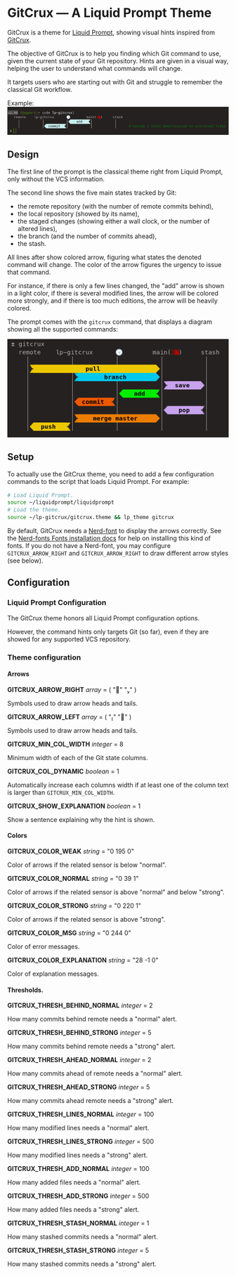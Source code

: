 GitCrux — A Liquid Prompt Theme
===============================

GitCrux is a theme for [Liquid Prompt](https://github.com/nojhan/liquidprompt),
showing visual hints inspired from [GitCrux](https://github.com/nojhan/gitcrux).

The objective of GitCrux is to help you finding which Git command to use,
given the current state of your Git repository.
Hints are given in a visual way, helping the user to understand what commands
will change.

It targets users who are starting out with Git and struggle to remember
the classical Git workflow.

Example:
![](add-commit.png)


Design
------

The first line of the prompt is the classical theme right from Liquid Prompt,
only without the VCS information.

The second line shows the five main states tracked by Git:

- the remote repository (with the number of remote commits behind),
- the local repository (showed by its name),
- the staged changes (showing either a wall clock, or the number of altered lines),
- the branch (and the number of commits ahead),
- the stash.

All lines after show colored arrow, figuring what states the denoted command
will change. The color of the arrow figures the urgency to issue that command.

For instance, if there is only a few lines changed, the "add" arrow is shown
in a light color, if there is several modified lines, the arrow will be colored
more strongly, and if there is too much editions, the arrow will be heavily
colored.

The prompt comes with the `gitcrux` command, that displays a diagram showing
all the supported commands:

![](gitcrux.png)


Setup
-----

To actually use the GitCrux theme, you need to add a few configuration commands
to the script that loads Liquid Prompt. For example:

```sh
# Load Liquid Prompt.
source ~/liquidprompt/liquidprompt
# Load the theme.
source ~/lp-gitcrux/gitcrux.theme && lp_theme gitcrux
```

By default, GitCrux needs a [Nerd-font](https://www.nerdfonts.com/) to display
the arrows correctly.
See the [Nerd-fonts Fonts installation docs](https://www.nerdfonts.com/)
for help on installing this kind of fonts.
If you do not have a Nerd-font, you may configure
`GITCRUX_ARROW_RIGHT` and `GITCRUX_ARROW_RIGHT` to draw different arrow styles
(see below).


Configuration
-------------

### Liquid Prompt Configuration

The GitCrux theme honors all Liquid Prompt configuration options.

However, the command hints only targets Git (so far), even if they are showed
for any supported VCS repository.


### Theme configuration

#### Arrows

**GITCRUX_ARROW_RIGHT** *array* = ( "" "" )

Symbols used to draw arrow heads and tails.

**GITCRUX_ARROW_LEFT** *array* = ( "" "" )

Symbols used to draw arrow heads and tails.

**GITCRUX_MIN_COL_WIDTH** *integer* = 8

Minimum width of each of the Git state columns.

**GITCRUX_COL_DYNAMIC** *boolean* = 1

Automatically increase each columns width if at least one of the column text
is larger than `GITCRUX_MIN_COL_WIDTH`.

**GITCRUX_SHOW_EXPLANATION** *boolean* = 1

Show a sentence explaining why the hint is shown.


#### Colors

**GITCRUX_COLOR_WEAK** *string* = "0 195 0"

Color of arrows if the related sensor is below "normal".

**GITCRUX_COLOR_NORMAL** *string* = "0 39 1"

Color of arrows if the related sensor is above "normal" and below "strong".

**GITCRUX_COLOR_STRONG** *string* = "0 220 1"

Color of arrows if the related sensor is above "strong".

**GITCRUX_COLOR_MSG** *string* = "0 244 0"

Color of error messages.

**GITCRUX_COLOR_EXPLANATION** *string* = "28 -1 0"

Color of explanation messages.


#### Thresholds.

**GITCRUX_THRESH_BEHIND_NORMAL** *integer* = 2

How many commits behind remote needs a "normal" alert.

**GITCRUX_THRESH_BEHIND_STRONG** *integer* = 5

How many commits behind remote needs a "strong" alert.


**GITCRUX_THRESH_AHEAD_NORMAL** *integer* = 2

How many commits ahead of remote needs a "normal" alert.

**GITCRUX_THRESH_AHEAD_STRONG** *integer* = 5

How many commits ahead remote needs a "strong" alert.


**GITCRUX_THRESH_LINES_NORMAL** *integer* = 100

How many modified lines needs a "normal" alert.

**GITCRUX_THRESH_LINES_STRONG** *integer* = 500

How many modified lines needs a "strong" alert.


**GITCRUX_THRESH_ADD_NORMAL** *integer* = 100

How many added files needs a "normal" alert.

**GITCRUX_THRESH_ADD_STRONG** *integer* = 500

How many added files needs a "strong" alert.


**GITCRUX_THRESH_STASH_NORMAL** *integer* = 1

How many stashed commits needs a "normal" alert.

**GITCRUX_THRESH_STASH_STRONG** *integer* = 5

How many stashed commits needs a "strong" alert.


